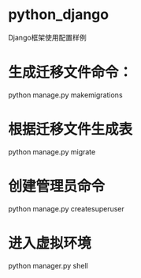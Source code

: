# python_django
Django框架使用配置样例
# 生成迁移文件命令：
python manage.py makemigrations
# 根据迁移文件生成表
python manage.py migrate

# 创建管理员命令
python manage.py createsuperuser

# 进入虚拟环境
python manager.py shell